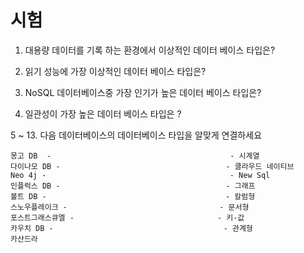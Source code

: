 # 시험
1. 대용량 데이터를 기록 하는 환경에서 이상적인 데이터 베이스 타입은?

2. 읽기 성능에 가장 이상적인 데이터 베이스 타입은?

3. NoSQL 데이터베이스중 가장 인기가 높은 데이터 베이스 타입은?

4. 일관성이 가장 높은 데이터 베이스 타입은 ?

5 ~ 13. 다음 데이터베이스의 데이터베이스 타입을 알맞게 연결하세요
```
몽고 DB  -                                        - 시계열
다이나모 DB -                                     - 클라우드 네이티브
Neo 4j -                                         - New Sql
인플럭스 DB -                                     - 그래프
볼트 DB -                                        - 칼럼형
스노우플레이크 -                                  - 문서형
포스트그래스큐엘 -                                - 키-값
카우치 DB -                                      - 관계형
카산드라
```
